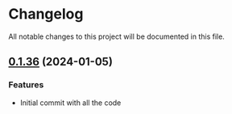 # Changelog

All notable changes to this project will be documented in this file.

## [0.1.36]() (2024-01-05)

### Features

* Initial commit with all the code
